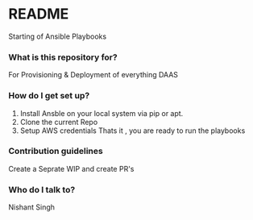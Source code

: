 # README #

Starting of Ansible Playbooks 

### What is this repository for? ###

For Provisioning & Deployment of everything DAAS

### How do I get set up? ###

1. Install Ansble on your local system via pip or apt.
2. Clone the current Repo
3. Setup AWS credentials 
 Thats it , you are ready to run the playbooks 
### Contribution guidelines ###

Create a Seprate WIP and create PR's

### Who do I talk to? ###

Nishant Singh 
